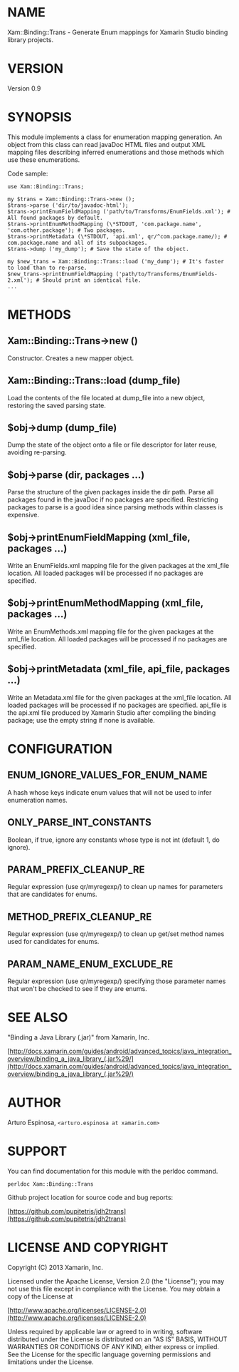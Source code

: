 # NAME

Xam::Binding::Trans - Generate Enum mappings for Xamarin Studio binding library projects.

# VERSION

Version 0.9

# SYNOPSIS

This module implements a class for enumeration mapping generation. An object 
from this class can read javaDoc HTML files and output XML mapping files
describing inferred enumerations and those methods which use these enumerations.

Code sample:

    use Xam::Binding::Trans;

    my $trans = Xam::Binding::Trans->new ();
    $trans->parse ('dir/to/javadoc-html');
    $trans->printEnumFieldMapping ('path/to/Transforms/EnumFields.xml'); # All found packages by default.
    $trans->printEnumMethodMapping (\*STDOUT, 'com.package.name', 'com.other.package'); # Two packages.
    $trans->printMetadata (\*STDOUT, 'api.xml', qr/^com.package.name/); # com.package.name and all of its subpackages.
    $trans->dump ('my_dump'); # Save the state of the object.

    my $new_trans = Xam::Binding::Trans::load ('my_dump'); # It's faster to load than to re-parse.
    $new_trans->printEnumFieldMapping ('path/to/Transforms/EnumFields-2.xml'); # Should print an identical file.
    ...

# METHODS

## Xam::Binding::Trans->new ()

Constructor. Creates a new mapper object.

## Xam::Binding::Trans::load (dump\_file)

Load the contents of the file located at dump\_file into a new object, restoring the saved parsing state.

## $obj->dump (dump\_file)

Dump the state of the object onto a file or file descriptor for later reuse, avoiding re-parsing.

## $obj->parse (dir, packages ...)

Parse the structure of the given packages inside the dir path. Parse all packages found in the javaDoc
if no packages are specified. Restricting packages to parse is a good idea since parsing methods
within classes is expensive.

## $obj->printEnumFieldMapping (xml\_file, packages ...)

Write an EnumFields.xml mapping file for the given packages at the xml\_file location. All loaded packages
will be processed if no packages are specified.

## $obj->printEnumMethodMapping (xml\_file, packages ...)

Write an EnumMethods.xml mapping file for the given packages at the xml\_file location. All loaded packages
will be processed if no packages are specified.

## $obj->printMetadata (xml\_file, api\_file, packages ...)

Write an Metadata.xml file for the given packages at the xml\_file location. All loaded packages
will be processed if no packages are specified. api\_file is the api.xml file produced by Xamarin
Studio after compiling the binding package; use the empty string if none is available.

# CONFIGURATION

## ENUM\_IGNORE\_VALUES\_FOR\_ENUM\_NAME

A hash whose keys indicate enum values that will not be used to infer enumeration names.

## ONLY\_PARSE\_INT\_CONSTANTS

Boolean, if true, ignore any constants whose type is not int (default 1, do ignore).

## PARAM\_PREFIX\_CLEANUP\_RE

Regular expression (use qr/myregexp/) to clean up names for parameters that are candidates for enums.

## METHOD\_PREFIX\_CLEANUP\_RE

Regular expression (use qr/myregexp/) to clean up get/set method names used for candidates for enums.

## PARAM\_NAME\_ENUM\_EXCLUDE\_RE

Regular expression (use qr/myregexp/) specifying those parameter names that won't be checked to see if they are enums.

# SEE ALSO

"Binding a Java Library (.jar)" from Xamarin, Inc.

[http://docs.xamarin.com/guides/android/advanced_topics/java_integration_overview/binding_a_java_library_(.jar%29/](http://docs.xamarin.com/guides/android/advanced_topics/java_integration_overview/binding_a_java_library_(.jar%29/)

# AUTHOR

Arturo Espinosa, `<arturo.espinosa at xamarin.com>`

# SUPPORT

You can find documentation for this module with the perldoc command.

	perldoc Xam::Binding::Trans

Github project location for source code and bug reports:

[https://github.com/pupitetris/jdh2trans](https://github.com/pupitetris/jdh2trans)

# LICENSE AND COPYRIGHT

Copyright (C) 2013 Xamarin, Inc.

Licensed under the Apache License, Version 2.0 (the "License");
you may not use this file except in compliance with the License.
You may obtain a copy of the License at

[http://www.apache.org/licenses/LICENSE-2.0](http://www.apache.org/licenses/LICENSE-2.0)

Unless required by applicable law or agreed to in writing, software
distributed under the License is distributed on an "AS IS" BASIS,
WITHOUT WARRANTIES OR CONDITIONS OF ANY KIND, either express or implied.
See the License for the specific language governing permissions and
limitations under the License.


